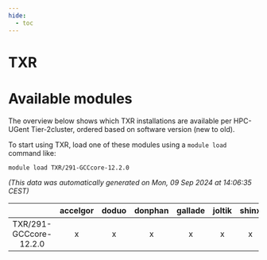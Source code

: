 ```yaml
---
hide:
  - toc
---
```


TXR
===

# Available modules


The overview below shows which TXR installations are available per HPC-UGent Tier-2cluster, ordered based on software version (new to old).

To start using TXR, load one of these modules using a `module load` command like:

```shell
module load TXR/291-GCCcore-12.2.0
```

*(This data was automatically generated on Mon, 09 Sep 2024 at 14:06:35 CEST)*  

| |accelgor|doduo|donphan|gallade|joltik|shinx|skitty|
| :---: | :---: | :---: | :---: | :---: | :---: | :---: | :---: |
|TXR/291-GCCcore-12.2.0|x|x|x|x|x|x|x|
